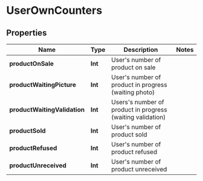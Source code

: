 
# UserOwnCounters

## Properties
Name | Type | Description | Notes
------------ | ------------- | ------------- | -------------
**productOnSale** | **Int** | User&#39;s number of product on sale | 
**productWaitingPicture** | **Int** | User&#39;s number of product in progress (waiting photo) | 
**productWaitingValidation** | **Int** | Users&#39;s number of product in progress (waiting validation) | 
**productSold** | **Int** | User&#39;s number of product sold | 
**productRefused** | **Int** | User&#39;s number of product refused | 
**productUnreceived** | **Int** | User&#39;s number of product unreceived | 




